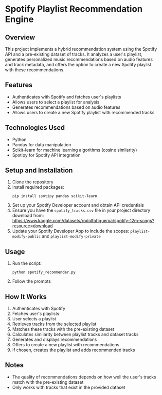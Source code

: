 # Spotify Playlist Recommendation Engine

## Overview
This project implements a hybrid recommendation system using the Spotify API and a pre-existing dataset of tracks. It analyzes a user's playlist, generates personalized music recommendations based on audio features and track metadata, and offers the option to create a new Spotify playlist with these recommendations.

## Features
- Authenticates with Spotify and fetches user's playlists
- Allows users to select a playlist for analysis
- Generates recommendations based on audio features
- Allows users to create a new Spotify playlist with recommended tracks

## Technologies Used
- Python
- Pandas for data manipulation
- Scikit-learn for machine learning algorithms (cosine similarity)
- Spotipy for Spotify API integration

## Setup and Installation
1. Clone the repository
2. Install required packages:
   ```
   pip install spotipy pandas scikit-learn
   ```
3. Set up your Spotify Developer account and obtain API credentials
4. Ensure you have the `spotify_tracks.csv` file in your project directory download from: https://www.kaggle.com/datasets/rodolfofigueroa/spotify-12m-songs?resource=download
5. Update your Spotify Developer App to include the scopes: `playlist-modify-public` and `playlist-modify-private`

## Usage
1. Run the script:
   ```
   python spotify_recommender.py
   ```
2. Follow the prompts

## How It Works
1. Authenticates with Spotify
2. Fetches user's playlists
3. User selects a playlist
4. Retrieves tracks from the selected playlist
5. Matches these tracks with the pre-existing dataset
6. Calculates similarity between playlist tracks and dataset tracks
7. Generates and displays recommendations
8. Offers to create a new playlist with recommendations
9. If chosen, creates the playlist and adds recommended tracks

## Notes
- The quality of recommendations depends on how well the user's tracks match with the pre-existing dataset
- Only works with tracks that exist in the provided dataset
